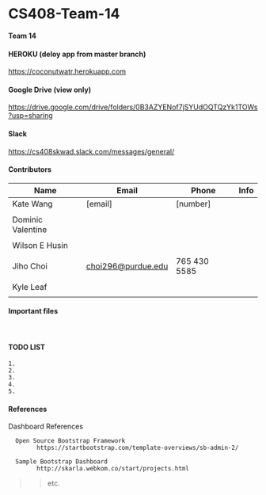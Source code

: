 # CS408-Team-14
<!--

-->

**Team 14**

<!--
Atom
	1. cmd + shift + p
	2. Markdown Preview
-->



#### HEROKU (deloy app from master branch)
https://coconutwatr.herokuapp.com
<br />

#### Google Drive (view only)
https://drive.google.com/drive/folders/0B3AZYENof7jSYUdOQTQzYk1TOWs?usp=sharing
<br />

#### Slack
https://cs408skwad.slack.com/messages/general/
<br />


#### Contributors
| Name               | Email                  | Phone          | Info            |
|--------------------|------------------------|----------------|-----------------|
| Kate Wang          | [email]                | [number]       |                 |
|                    |                        |                |                 |
| Dominic Valentine  |                        |                |                 |
|                    |                        |                |                 |
| Wilson E Husin     |                        |                |                 |
|                    |                        |                |                 |
| Jiho Choi          | choi296@purdue.edu     | 765 430 5585   |                 |
|                    |                        |                |                 |
| Kyle Leaf          |                        |                |                 |
|                    |                        |                |                 |


#### Important files

<br />


<!--
	Jiho Choi
		Email	: jihochoi1993@gmail.com
		Web	: http://web.ics.purdue.edu/~choi296/
-->


#### TODO LIST

	1.
	2.
	3.
	4.
	5.


#### References 
   Dashboard References

      Open Source Bootstrap Framework
			https://startbootstrap.com/template-overviews/sb-admin-2/

      Sample Bootstrap Dashboard
			http://skarla.webkom.co/start/projects.html



>> etc.

<!--
 Copyright 2017, Purdue Univ.
-->
